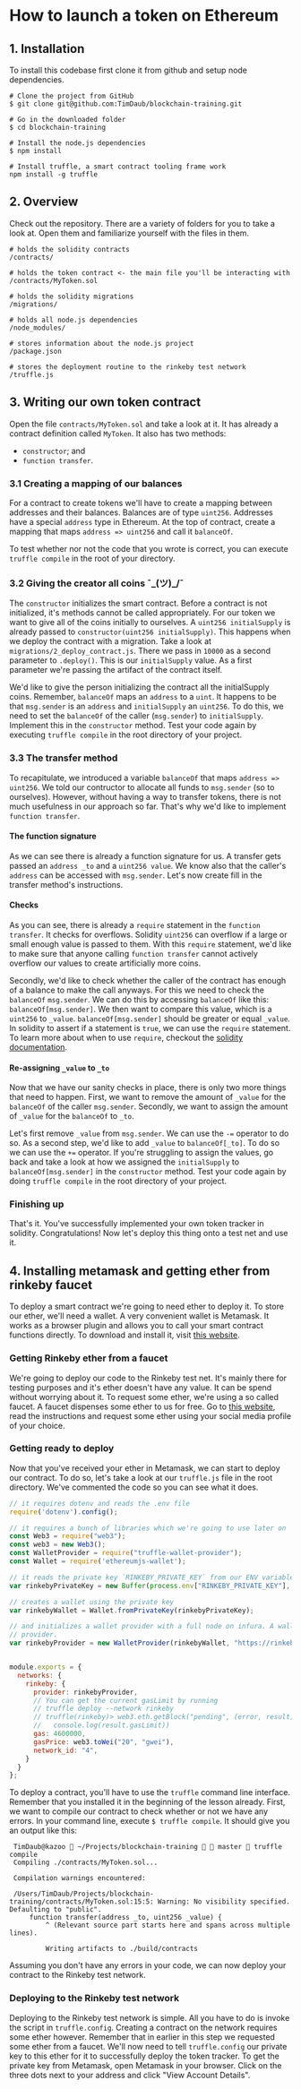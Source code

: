 # How to launch a token on Ethereum

## 1. Installation

To install this codebase first clone it from github and setup node dependencies.

```
# Clone the project from GitHub
$ git clone git@github.com:TimDaub/blockchain-training.git

# Go in the downloaded folder
$ cd blockchain-training

# Install the node.js dependencies
$ npm install 

# Install truffle, a smart contract tooling frame work
npm install -g truffle
```

## 2. Overview

Check out the repository. There are a variety of folders for you to take a look
at. Open them and familiarize yourself with the files in them.

```
# holds the solidity contracts
/contracts/

# holds the token contract <- the main file you'll be interacting with
/contracts/MyToken.sol

# holds the solidity migrations
/migrations/

# holds all node.js dependencies
/node_modules/

# stores information about the node.js project
/package.json

# stores the deployment routine to the rinkeby test network
/truffle.js
```

## 3. Writing our own token contract

Open the file `contracts/MyToken.sol` and take a look at it. It has already a
contract definition called `MyToken`. It also has two methods:

- `constructor`; and
- `function transfer`.

### 3.1 Creating a mapping of our balances

For a contract to create tokens we'll have to create a mapping between addresses
and their balances. Balances are of type `uint256`. Addresses have a special
`address` type in Ethereum.
At the top of contract, create a mapping that maps `address => uint256` and
call it `balanceOf`.

To test whether nor not the code that you wrote is correct, you can execute
`truffle compile` in the root of your directory.

### 3.2 Giving the creator all coins ¯\_(ツ)_/¯

The `constructor` initializes the smart contract. Before a contract is not
initialized, it's methods cannot be called appropriately. For our token we want
to give all of the coins initially to ourselves. A `uint256 initialSupply` is
already passed to `constructor(uint256 initialSupply)`. This happens when we
deploy the contract with a migration. Take a look at
`migrations/2_deploy_contract.js`. There we pass in `10000` as a second
parameter to `.deploy()`. This is our `initialSupply` value. As a first
parameter we're passing the artifact of the contract itself.

We'd like to give the person initializing the contract all the initialSupply
coins. Remember, `balanceOf` maps an `address` to a `uint`. It happens to be
that `msg.sender` is an `address` and `initialSupply` an `uint256`. To do this,
we need to set the `balanceOf` of the caller (`msg.sender`) to `initialSupply`.
Implement this in the `constructor` method. Test your code again by executing
`truffle compile` in the root directory of your project.

### 3.3 The transfer method

To recapitulate, we introduced a variable `balanceOf` that maps `address =>
uint256`.  We told our contructor to allocate all funds to `msg.sender` (so to
ourselves). However, without having a way to transfer tokens, there is not much
usefulness in our approach so far. That's why we'd like to implement `function
transfer`.

#### The function signature

As we can see there is already a function signature for us. A transfer gets
passed an `address _to` and a `uint256 value`. We know also that the caller's
`address` can be accessed with `msg.sender`. Let's now create fill in the
transfer method's instructions.

#### Checks

As you can see, there is already a `require` statement in the `function
transfer`.  It checks for overflows. Solidity `uint256` can overflow if a large
or small enough value is passed to them. With this `require` statement, we'd
like to make sure that anyone calling `function transfer` cannot actively
overflow our values to create artificially more coins.

Secondly, we'd like to check whether the caller of the contract has enough of a
balance to make the call anyways. For this we need to check the `balanceOf`
`msg.sender`. We can do this by accessing `balanceOf` like this:
`balanceOf[msg.sender]`. We then want to compare this value, which is a
`uint256` to `_value`. `balanceOf[msg.sender]` should be greater or equal
`_value`. In solidity to assert if a statement is `true`, we can use the
`require` statement. To learn more about when to use `require`, checkout the
[solidity
documentation](https://solidity.readthedocs.io/en/v0.4.24/control-structures.html#error-handling-assert-require-revert-and-exceptions).

#### Re-assigning `_value` to `_to`

Now that we have our sanity checks in place, there is only two more things that
need to happen. First, we want to remove the amount of `_value` for the `balanceOf`
of the caller `msg.sender`. Secondly, we want to assign the amount of `_value`
for the `balanceOf` to `_to`.

Let's first remove `_value` from `msg.sender`. We can use the `-=` operator to
do so. As a second step, we'd like to add `_value` to `balanceOf[_to]`. To do
so we can use the `+=` operator. If you're struggling to assign the values, go
back and take a look at how we assigned the `initialSupply` to
`balanceOf[msg.sender]` in the `constructor` method. Test your code again by
doing `truffle compile` in the root directory of your project.

### Finishing up

That's it. You've successfully implemented your own token tracker in solidity.
Congratulations! Now let's deploy this thing onto a test net and use it.

## 4. Installing metamask and getting ether from rinkeby faucet

To deploy a smart contract we're going to need ether to deploy it. To store
our ether, we'll need a wallet. A very convenient wallet is Metamask. It works
as a browser plugin and allows you to call your smart contract functions directly.
To download and install it, visit [this website](https://metamask.io/).

### Getting Rinkeby ether from a faucet

We're going to deploy our code to the Rinkeby test net. It's mainly there for
testing purposes and it's ether doesn't have any value. It can be spend without
worrying about it. To request some ether, we're using a so called faucet.  A
faucet dispenses some ether to us for free. Go to [this
website](https://faucet.rinkeby.io/), read the instructions and request some
ether using your social media profile of your choice.

### Getting ready to deploy

Now that you've received your ether in Metamask, we can start to deploy our
contract. To do so, let's take a look at our `truffle.js` file in the root
directory. We've commented the code so you can see what it does.

```javascript
// it requires dotenv and reads the .env file
require('dotenv').config();

// it requires a bunch of libraries which we're going to use later on
const Web3 = require("web3");
const web3 = new Web3();
const WalletProvider = require("truffle-wallet-provider");
const Wallet = require('ethereumjs-wallet');

// it reads the private key `RINKEBY_PRIVATE_KEY` from our ENV variables
var rinkebyPrivateKey = new Buffer(process.env["RINKEBY_PRIVATE_KEY"], "hex")

// creates a wallet using the private key
var rinkebyWallet = Wallet.fromPrivateKey(rinkebyPrivateKey);

// and initializes a wallet provider with a full node on infura. A wallet
// provider.
var rinkebyProvider = new WalletProvider(rinkebyWallet, "https://rinkeby.infura.io/");


module.exports = {
  networks: {
    rinkeby: {
      provider: rinkebyProvider,
      // You can get the current gasLimit by running
      // truffle deploy --network rinkeby
      // truffle(rinkeby)> web3.eth.getBlock("pending", (error, result) =>
      //   console.log(result.gasLimit))
      gas: 4600000,
      gasPrice: web3.toWei("20", "gwei"),
      network_id: "4",
    }
  }
};
```

To deploy a contract, you'll have to use the `truffle` command line interface.
Remember that you installed it in the beginning of the lesson already. First,
we want to compile our contract to check whether or not we have any errors.
In your command line, execute `$ truffle compile`. It should give you an output
like this:

```
 TimDaub@kazoo  ~/Projects/blockchain-training   master  truffle compile
 Compiling ./contracts/MyToken.sol...

 Compilation warnings encountered:

 /Users/TimDaub/Projects/blockchain-training/contracts/MyToken.sol:15:5: Warning: No visibility specified. Defaulting to "public".
     function transfer(address _to, uint256 _value) {
         ^ (Relevant source part starts here and spans across multiple lines).

         Writing artifacts to ./build/contracts
```

Assuming you don't have any errors in your code, we can now deploy your contract
to the Rinkeby test network.

### Deploying to the Rinkeby test network

Deploying to the Rinkeby test network is simple. All you have to do is invoke
the script in `truffle.config`. Creating a contract on the network requires
some ether however. Remember that in earlier in this step we requested some
ether from a faucet. We'll now need to tell `truffle.config` our private key to
this ether for it to successfully deploy the token tracker. To get the private
key from Metamask, open Metamask in your browser. Click on the three dots next
to your address and click "View Account Details".
